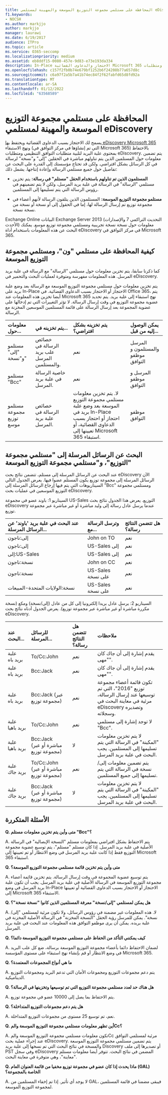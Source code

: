 ```yaml
---
title: المحافظة على مستلمي مجموعة التوزيع الموسعة والمهينة لمستلمي eDiscovery
f1.keywords:
- NOCSH
ms.author: markjjo
author: markjjo
manager: laurawi
ms.date: 6/19/2017
audience: ITPro
ms.topic: article
ms.service: O365-seccomp
ms.localizationpriority: medium
ms.assetid: eb8ddf15-0080-457e-9d83-e73e193da334
description: In-Place الاحتجاز والدعاوى القضائية Microsoft 365 الاحتفاظ بمحتوى علبة البريد لتلبية متطلبات التوافق التنظيمي ومتطلبات eDiscovery.
ms.openlocfilehash: c157f2fb0b74e679bf1252b6f24208b77a657d8c
ms.sourcegitcommit: c6a97f2a5b7a41b74ec84f2f62fabfd65d8fd92a
ms.translationtype: MT
ms.contentlocale: ar-SA
ms.lasthandoff: 01/12/2022
ms.locfileid: "63568589"
---
```

# <a name="preserve-bcc-and-expanded-distribution-group-recipients-for-ediscovery"></a>المحافظة على مستلمي مجموعة التوزيع الموسعة والمهينة لمستلمي eDiscovery
  
يسمح لك الاحتجاز بسبب الدعاوى القضائية ويحتفظ [بها eDiscovery Microsoft 365](./retention.md) ونهج الاستبقاء (التي تم إنشاؤها في مركز التوافق في Microsoft 365) بالاحتفاظ بمحتوى علبة البريد لتلبية متطلبات التوافق التنظيمي ومتطلبات eDiscovery. يتم تضمين معلومات حول المستلمين الذين يتم تناولهم مباشرة في الحقلين "إلى" و"نسخة" لرسالة في كل الرسائل بشكل افتراضي. ولكن قد تحتاج مؤسستك إلى القدرة على البحث عن تفاصيل حول جميع مستلمي الرسالة وإعادة إنتاجها. يشمل ذلك:
  
- **المستلمون الذين تم تناولهم باستخدام الحقل "مستلم" في رسالة:** يتم تخزين مستلمي "الرسالة" في الرسالة في علبة بريد المرسل، ولكن لا يتم تضمينهم في رؤوس الرسالة التي يتم تسليمها إلى المستلمين. 
    
- **مستلمو مجموعة التوزيع الموسعة:** المستلمون الذين يتلقون الرسالة لأنهم أعضاء في مجموعة توزيع تم إرسال الرسالة لها، إما في الحقول إلى أو نسخة أو نسخة من نسخة نسخة. 
    
Exchange Online البيانات Exchange Server 2013 (التحديث التراكمي 7 والإصدارات الأحدث) معلومات حول نسخة نسخة تجريبية ومستلمي مجموعة توزيع موسع. يمكنك البحث عن هذه المعلومات باستخدام أداة eDiscovery في مركز التوافق في Microsoft 365. 
  
## <a name="how-bcc-recipients-and-expanded-distribution-group-recipients-are-preserved"></a>كيفية المحافظة على مستلمي "ون"، ومستلمي مجموعة التوزيع الموسعة

كما ذكرنا سابقا، يتم تخزين معلومات حول مستلمي "الرسالة" مع الرسالة في علبة بريد المرسل. هذه المعلومات مفهرسة ومتوفرة لعمليات البحث والتحمير في eDiscovery. 
  
يتم تخزين معلومات حول مستلمي مجموعة التوزيع الموسعة مع الرسالة بعد وضع علبة بريد على In-Place الاحتجاز أو الاحتجاز بسبب الدعاوى القضائية. في Office 365، يتم أيضا تخزين هذه المعلومات عند Microsoft 365 نهج استبقاء إلى علبة بريد. يتم تحديد عضوية مجموعة التوزيع في وقت إرسال الرسالة. لا تؤثر التغييرات التي تم إدخالها على عضوية المجموعة بعد إرسال الرسالة على قائمة المستلمين الموسعين المخزنة مع الرسالة. 
  
| معلومات حول... | يتم تخزينه في... | يتم تخزينه بشكل افتراضي؟ | يمكن الوصول إليه من قبل... |
|:-----|:-----|:-----|:-----|
|مستلمو "إلى" و"نسخة"  <br/> |خصائص الرسالة في علب بريد المرسل والمستلمين.  <br/> |نعم  <br/> |المرسل والمستلمون و موظفو التوافق  <br/> |
|مستلمو "Bcc"  <br/> |خاصية الرسالة في علبة بريد المرسل.  <br/> |نعم  <br/> |المرسل و موظفو التوافق  <br/> |
|مستلمو مجموعة توزيع موسع  <br/> |خصائص الرسالة في علبة بريد المرسل.  <br/> |لا. يتم تخزين معلومات مستلمي مجموعة التوزيع الموسعة بعد وضع علبة بريد في In-Place احتجاز أو احتجاز بسبب الدعاوى القضائية، أو تعيينها إلى Microsoft 365 استبقاء.  <br/> |موظفو التوافق  <br/> |
   
## <a name="searching-for-messages-sent-to-bcc-and-expanded-distribution-group-recipients"></a>البحث عن الرسائل المرسلة إلى "مستلمي مجموعة التوزيع"، و"مستلمي مجموعة التوزيع الموسعة"

عند البحث عن الرسائل المرسلة إلى مستلم، تتضمن نتائج بحث eDiscovery الآن الرسائل المرسلة إلى مجموعة توزيع يكون المستلم عضوا فيها. يعرض الجدول التالي السيناريوهات التي يتم فيها إرجاع الرسائل المرسلة إلى "Bcc" ومستلمي مجموعة التوزيع الموسعين في عمليات بحث eDiscovery.
  
السيناريو 1: باوند عضو في مجموعة US-Sales التوزيع. يعرض هذا الجدول نتائج بحث eDiscovery عندما يرسل عادل رسالة إلى وليد مباشرة أو غير مباشرة عبر مجموعة توزيع.
  
| عند البحث في علبة بريد 'باوند' عن الرسائل المرسلة... | وترسل الرسالة مع... | هل تتضمن النتائج رسالة؟ |
|:-----|:-----|:-----|
|إلى:ناجون  <br/> |John on TO  <br/> |نعم  <br/> |
|إلى:ناجون  <br/> |US-Sales إلى  <br/> |نعم  <br/> |
|إلى:US-Sales  <br/> |US-Sales إلى  <br/> |نعم  <br/> |
|نسخة:ناجون  <br/> |John on CC  <br/> |نعم  <br/> |
|نسخة:ناجون  <br/> |US-Sales على نسخة  <br/> |نعم  <br/> |
|نسخة:الولايات المتحدة-المبيعات  <br/> |US-Sales على نسخة  <br/> |نعم  <br/> |
   
السيناريو 2: يرسل عادل بريدا إلكترونيا إلى كل من عادل (إلى/نسخة) ومكع (نسخة مكررة مباشرة أو غير مباشرة عبر مجموعة توزيع). يعرض الجدول أدناه نتائج بحث eDiscovery.
  
| عند البحث... | للرسائل المرسلة... | هل تتضمن النتائج رسالة؟ | ملاحظات |
|:-----|:-----|:-----|:-----|
|علبة بريد باه  <br/> |To/Cc:John  <br/> |نعم  <br/> |يقدم إشارة إلى أن جاك كان "مهى".  <br/> |
|علبة بريد باه  <br/> |Bcc:Jack  <br/> |نعم  <br/> |يقدم إشارة إلى أن جاك كان "مهى".  <br/> |
|علبة بريد باه  <br/> |Bcc:Jack (عبر مجموعة توزيع)  <br/> |نعم  <br/> |تكون قائمة أعضاء مجموعة توزيع "2016"، التي تم توسيعها عند إرسال الرسالة، مرئية في معاينة البحث في eDiscovery وتصديره وسجلاته.  <br/> |
|علبة بريد باهيا  <br/> |To/Cc:John  <br/> |نعم  <br/> |لا توجد إشارة إلى مستلمي "Bcc".  <br/> |
|علبة بريد باهيا  <br/> |Bcc:Jack (مباشرة أو عبر مجموعة توزيع)  <br/> |لا  <br/> |لا يتم تخزين معلومات "المكينة" في الرسالة التي يتم تسليمها إلى المستلمين. يجب البحث في علبة بريد المرسل.  <br/> |
|علبة بريد جاك  <br/> |To/Cc:John (مباشرة أو عبر مجموعة توزيع)  <br/> |نعم  <br/> |يتم تضمين معلومات إلى/نسخة في الرسالة التي يتم تسليمها إلى جميع المستلمين.  <br/> |
|علبة بريد جاك  <br/> |Bcc:Jack (مباشرة أو عبر مجموعة توزيع)  <br/> |لا  <br/> |لا يتم تخزين معلومات "المكينة" في الرسالة التي يتم تسليمها إلى المستلمين. يجب البحث في علبة بريد المرسل.  <br/> |
   
## <a name="frequently-asked-questions"></a>الأسئلة المتكررة

 **Q. متى وأين يتم تخزين معلومات مستلم "Bcc"؟**
  
A. يتم الاحتفاظ بشكل افتراضي بمعلومات مستلم "النسخة الإبصالية" في الرسالة الأصلية في علبة بريد المرسل. إذا كان مستلم "مستلم"، يتم توسيع عضوية مجموعة التوزيع فقط إذا كانت علبة بريد المرسل في وضع الانتظار أو تم تعيينها إلى Microsoft 365 استبقاء.
  
 **Q. متى وأين يتم تخزين قائمة مستلمي مجموعة التوزيع الموسعة؟**
  
A. يتم توسيع عضوية المجموعة في وقت إرسال الرسالة. يتم تخزين قائمة أعضاء مجموعة التوزيع الموسعة في الرسالة الأصلية في علبة بريد المرسل. يجب أن تكون علبة بريد المرسل في وضع In-Place الاحتجاز أو الاحتجاز بسبب الدعاوى القضائية أو تعيينها إلى Microsoft 365 الاستبقاء.
  
 **Q. هل يمكن لمستلمي "إلى/نسخة" معرفة المستلمين الذين كانوا "نسخة نسخة"؟**
  
A. لا. هذه المعلومات غير مضمنة في رؤوس الرسائل، ولا تكون مرئية لمستلمي "إلى/نسخة". يمكن للمرسل رؤية الحقل "النسخة المخزنة" في الرسالة الأصلية المخزنة في علبة بريده. يمكن أن يرى موظفو التوافق هذه المعلومات عند البحث في علبة بريد المرسل.
  
 **Q. كيف يمكنني التأكد من الحفاظ على مستلمي مجموعة التوزيع الموسعة دائما؟**
  
A. لضمان الاحتفاظ دائما بأعضاء مجموعة التوزيع الموسعة برسالة، ضع كل علب البريد [](/Exchange/policy-and-compliance/holds/place-all-mailboxes-on-hold) في وضع الانتظار أو قم بإنشاء نهج استبقاء على مستوى المؤسسة Microsoft 365. 
  
 **Q. ما هي أنواع المجموعات المعتمدة؟**
  
A. يتم دعم مجموعات التوزيع ومجموعات الأمان التي تدعم البريد ومجموعات التوزيع الديناميكية. 
  
 **Q. هل هناك حد لعدد مستلمي مجموعة التوزيع التي تم توسيعها وتخزينها في الرسالة؟**
  
A. يتم الاحتفاظ بما يصل إلى 10000 عضو في مجموعة توزيع.
  
 **Q. هل يتم دعم مجموعات التوزيع المتداخلة؟**
  
A. نعم، تم توسيع 25 مستوى من مجموعات التوزيع المتداخلة.
  
 **Q. أين تظهر معلومات مستلمي مجموعة التوزيع الموسعة والمCc؟**
  
A. تكون معلومات مستلمي مجموعة التوزيع الموسعة والمCc مرئية لمستلمي التوافق عند إجراء عملية بحث eDiscovery. يتم تضمين مستلمي مجموعة التوزيع الموسعة والمسخة في نتائج البحث التي تم نسخها إلى علبة بريد Discovery أو تصديرها إلى ملف PST وفي سجل eDiscovery المضمن في نتائج البحث. تتوفر أيضا معلومات مستلم "معاينة"، وهي متوفرة في معاينة البحث.
  
 **Q. ماذا يحدث إذا كان عضو في مجموعة توزيع مخفيا من قائمة العنوان العام (GAL) الخاصة بالمجموعة؟**
  
A. لا يوجد أي تأثير. إذا تم إخفاء المستلمين من GAL، فيبقى مضمنا في قائمة المستلمين لمجموعة التوزيع الموسعة.
